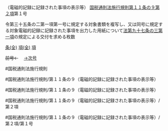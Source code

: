 （電磁的記録に記録された事項の表示等）
[国税通則法施行規則第１１条の９第２項](国税通則法施行規則＿第１１条の９第２項)第１号

令第三十五条の二第一項第一号に規定する対象書類を複写し、又は同号に規定する対象電磁的記録に記録された事項を出力した用紙について[法第九十七条の三第一項](国税通則法＿＿＿＿＿第９７条の３第１項)の規定による交付を求める枚数

[条(全)](国税通則法施行規則＿第１１条の９_.md)    [項(全)](国税通則法施行規則＿第１１条の９第２項_.md)    [項](国税通則法施行規則＿第１１条の９第２項.md)

~~前号←~~　  [→次号](国税通則法施行規則＿第１１条の９第２項第２号.md)

#国税通則法施行規則

#国税通則法施行規則/第１１条の９（電磁的記録に記録された事項の表示等）

#国税通則法施行規則/第１１条の９（電磁的記録に記録された事項の表示等）

#国税通則法施行規則/第１１条の９（電磁的記録に記録された事項の表示等）/第２項

#国税通則法施行規則/第１１条の９（電磁的記録に記録された事項の表示等）/第２項/第１号

